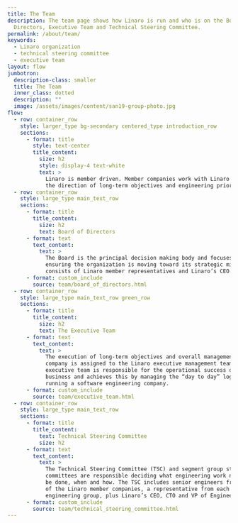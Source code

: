 ```yaml
---
title: The Team
description: The team page shows how Linaro is run and who is on the Board of
  Directors, Executive Team and Technical Steering Committee.
permalink: /about/team/
keywords:
  - Linaro organization
  - technical steering committee
  - executive team
layout: flow
jumbotron:
  description-class: smaller
  title: The Team
  inner_class: dotted
  description: ""
  image: /assets/images/content/san19-group-photo.jpg
flow:
  - row: container_row
    style: larger_type bg-secondary centered_type introduction_row
    sections:
      - format: title
        style: text-center
        title_content:
          size: h2
          style: display-4 text-white
          text: >
            Linaro is member driven. Member companies work with Linaro to drive
            the direction of long-term objectives and engineering priorities.
  - row: container_row
    style: large_type main_text_row
    sections:
      - format: title
        title_content:
          size: h2
          text: Board of Directors
      - format: text
        text_content:
          text: >
            The Board is the principal decision making body and focuses on
            ensuring the organization is moving toward its strategic mission. It
            consists of Linaro member representatives and Linaro’s CEO.
      - format: custom_include
        source: team/board_of_directors.html
  - row: container_row
    style: large_type main_text_row green_row
    sections:
      - format: title
        title_content:
          size: h2
          text: The Executive Team
      - format: text
        text_content:
          text: >
            The execution of long-term objectives and overall management of the
            company is assigned to the Linaro executive management team. The
            executive team is responsible for the operational success of the
            business and achieves this by managing the “day to day” logistics of
            running a software engineering company.
      - format: custom_include
        source: team/executive_team.html
  - row: container_row
    style: large_type main_text_row
    sections:
      - format: title
        title_content:
          text: Technical Steering Committee
          size: h2
      - format: text
        text_content:
          text: >
            The Technical Steering Committee (TSC) and segment group steering
            committees are responsible deciding what engineering work needs to
            be done, when and how. The TSC includes senior engineers from each
            of the Linaro member companies, a representative from each segment
            engineering group, plus Linaro’s CEO, CTO and VP of Engineering.
      - format: custom_include
        source: team/technical_steering_committee.html
---
```

